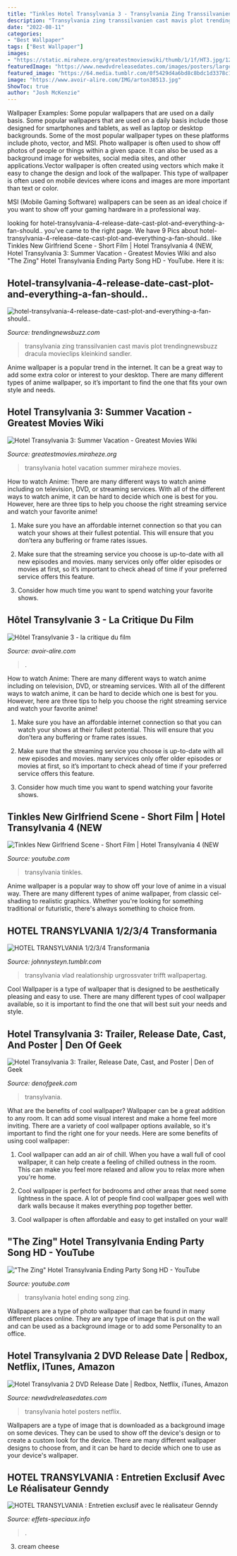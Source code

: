 ```yaml
---
title: "Tinkles Hotel Transylvania 3 - Transylvania Zing Transsilvanien Cast Mavis Plot Trendingnewsbuzz Dracula Movieclips Kleinkind Sandler"
description: "Transylvania zing transsilvanien cast mavis plot trendingnewsbuzz dracula movieclips kleinkind sandler"
date: "2022-08-11"
categories:
- "Best Wallpaper"
tags: ["Best Wallpaper"]
images:
- "https://static.miraheze.org/greatestmovieswiki/thumb/1/1f/HT3.jpg/1200px-HT3.jpg"
featuredImage: "https://www.newdvdreleasedates.com/images/posters/large/hotel-transylvania-2-2015-04.jpg"
featured_image: "https://64.media.tumblr.com/0f5429d4a6bd8c8bdc1d3378c17262d6/b9026184ebe06d41-4f/s1280x1920/9dab7e9cbca75c762db7b4519351d9c26e64da24.jpg"
image: "https://www.avoir-alire.com/IMG/arton38513.jpg"
ShowToc: true
author: "Josh McKenzie"
---
```



Wallpaper Examples: Some popular wallpapers that are used on a daily basis.
Some popular wallpapers that are used on a daily basis include those designed for smartphones and tablets, as well as laptop or desktop backgrounds. Some of the most popular wallpaper types on these platforms include photo, vector, and MSI. 
Photo wallpaper is often used to show off photos of people or things within a given space. It can also be used as a background image for websites, social media sites, and other applications.Vector wallpaper is often created using vectors which make it easy to change the design and look of the wallpaper. This type of wallpaper is often used on mobile devices where icons and images are more important than text or color. 

MSI (Mobile Gaming Software) wallpapers can be seen as an ideal choice if you want to show off your gaming hardware in a professional way.

	

		
looking for hotel-transylvania-4-release-date-cast-plot-and-everything-a-fan-should.. you've came to the right page. We have 9 Pics about hotel-transylvania-4-release-date-cast-plot-and-everything-a-fan-should.. like Tinkles New Girlfriend Scene - Short Film | Hotel Transylvania 4 (NEW, Hotel Transylvania 3: Summer Vacation - Greatest Movies Wiki and also &quot;The Zing&quot; Hotel Transylvania Ending Party Song HD - YouTube. Here it is:
		
    
## Hotel-transylvania-4-release-date-cast-plot-and-everything-a-fan-should..

<img loading=lazy src="https://trendingnewsbuzz.com/wp-content/uploads/2020/04/maxresdefault-96-1068x601.jpg" onerror="this.onerror=null;this.src='https://tse1.mm.bing.net/th?id=OIP.pg-rXK3J6meJpHg35jaM0QHaEK&amp;pid=15.1';" alt="hotel-transylvania-4-release-date-cast-plot-and-everything-a-fan-should..">

_Source: trendingnewsbuzz.com_

>transylvania zing transsilvanien cast mavis plot trendingnewsbuzz dracula movieclips kleinkind sandler. 

	

Anime wallpaper is a popular trend in the internet. It can be a great way to add some extra color or interest to your desktop. There are many different types of anime wallpaper, so it’s important to find the one that fits your own style and needs.

    
## Hotel Transylvania 3: Summer Vacation - Greatest Movies Wiki

<img loading=lazy src="https://static.miraheze.org/greatestmovieswiki/thumb/1/1f/HT3.jpg/1200px-HT3.jpg" onerror="this.onerror=null;this.src='https://tse3.mm.bing.net/th?id=OIP.Et9X2df5DeAOdEYdmQdDXgHaK_&amp;pid=15.1';" alt="Hotel Transylvania 3: Summer Vacation - Greatest Movies Wiki">

_Source: greatestmovies.miraheze.org_

>transylvania hotel vacation summer miraheze movies. 

	

How to watch Anime: There are many different ways to watch anime including on television, DVD, or streaming services.
With all of the different ways to watch anime, it can be hard to decide which one is best for you. However, here are three tips to help you choose the right streaming service and watch your favorite anime!
1. Make sure you have an affordable internet connection so that you can watch your shows at their fullest potential. This will ensure that you don’tera any buffering or frame rates issues.

2. Make sure that the streaming service you choose is up-to-date with all new episodes and movies. many services only offer older episodes or movies at first, so it’s important to check ahead of time if your preferred service offers this feature.

3. Consider how much time you want to spend watching your favorite shows.

    
## Hôtel Transylvanie 3 - La Critique Du Film

<img loading=lazy src="https://www.avoir-alire.com/IMG/arton38513.jpg" onerror="this.onerror=null;this.src='https://tse3.mm.bing.net/th?id=OIP.E-ytOwTE535BL_YQyVD_dwHaKZ&amp;pid=15.1';" alt="Hôtel Transylvanie 3 - la critique du film">

_Source: avoir-alire.com_

>. 

	

How to watch Anime: There are many different ways to watch anime including on television, DVD, or streaming services.
With all of the different ways to watch anime, it can be hard to decide which one is best for you. However, here are three tips to help you choose the right streaming service and watch your favorite anime!
1. Make sure you have an affordable internet connection so that you can watch your shows at their fullest potential. This will ensure that you don’tera any buffering or frame rates issues.

2. Make sure that the streaming service you choose is up-to-date with all new episodes and movies. many services only offer older episodes or movies at first, so it’s important to check ahead of time if your preferred service offers this feature.

3. Consider how much time you want to spend watching your favorite shows.

    
## Tinkles New Girlfriend Scene - Short Film | Hotel Transylvania 4 (NEW

<img loading=lazy src="https://i.ytimg.com/vi/6DRkenhPGmw/maxresdefault.jpg" onerror="this.onerror=null;this.src='https://tse2.mm.bing.net/th?id=OIP.OlOJxLaU2q_GWKy82efyXAHaEK&amp;pid=15.1';" alt="Tinkles New Girlfriend Scene - Short Film | Hotel Transylvania 4 (NEW">

_Source: youtube.com_

>transylvania tinkles. 

	

Anime wallpaper is a popular way to show off your love of anime in a visual way. There are many different types of anime wallpaper, from classic cel-shading to realistic graphics. Whether you're looking for something traditional or futuristic, there's always something to choice from.

    
## HOTEL TRANSYLVANIA 1/2/3/4 Transformania

<img loading=lazy src="https://64.media.tumblr.com/0f5429d4a6bd8c8bdc1d3378c17262d6/b9026184ebe06d41-4f/s1280x1920/9dab7e9cbca75c762db7b4519351d9c26e64da24.jpg" onerror="this.onerror=null;this.src='https://tse4.mm.bing.net/th?id=OIP.ayj2HMf6HS3fUftgNc_KdgHaNL&amp;pid=15.1';" alt="HOTEL TRANSYLVANIA 1/2/3/4 Transformania">

_Source: johnnysteyn.tumblr.com_

>transylvania vlad realationship urgrossvater trifft wallpapertag. 

	

Cool Wallpaper is a type of wallpaper that is designed to be aesthetically pleasing and easy to use. There are many different types of cool wallpaper available, so it is important to find the one that will best suit your needs and style.

    
## Hotel Transylvania 3: Trailer, Release Date, Cast, And Poster | Den Of Geek

<img loading=lazy src="https://www.denofgeek.com/wp-content/uploads/2017/11/hotel-transylvania-3-poster.jpeg" onerror="this.onerror=null;this.src='https://tse2.mm.bing.net/th?id=OIP.wBIKnziEnPvaDIQJez6tKAHaK-&amp;pid=15.1';" alt="Hotel Transylvania 3: Trailer, Release Date, Cast, and Poster | Den of Geek">

_Source: denofgeek.com_

>transylvania. 

	

What are the benefits of cool wallpaper?
Wallpaper can be a great addition to any room. It can add some visual interest and make a home feel more inviting. There are a variety of cool wallpaper options available, so it's important to find the right one for your needs. Here are some benefits of using cool wallpaper: 
1. Cool wallpaper can add an air of chill. When you have a wall full of cool wallpaper, it can help create a feeling of chilled outness in the room. This can make you feel more relaxed and allow you to relax more when you're home. 

2. Cool wallpaper is perfect for bedrooms and other areas that need some lightness in the space. A lot of people find cool wallpaper goes well with dark walls because it makes everything pop together better. 

3. Cool wallpaper is often affordable and easy to get installed on your wall!

    
## &quot;The Zing&quot; Hotel Transylvania Ending Party Song HD - YouTube

<img loading=lazy src="http://i.ytimg.com/vi/S4ORj_ash5w/maxresdefault.jpg" onerror="this.onerror=null;this.src='https://tse2.mm.bing.net/th?id=OIP.IZ_AwTAKzxJNN09VA9QylAHaEK&amp;pid=15.1';" alt="&quot;The Zing&quot; Hotel Transylvania Ending Party Song HD - YouTube">

_Source: youtube.com_

>transylvania hotel ending song zing. 

	



Wallpapers are a type of photo wallpaper that can be found in many different places online. They are any type of image that is put on the wall and can be used as a background image or to add some Personality to an office.

    
## Hotel Transylvania 2 DVD Release Date | Redbox, Netflix, ITunes, Amazon

<img loading=lazy src="https://www.newdvdreleasedates.com/images/posters/large/hotel-transylvania-2-2015-04.jpg" onerror="this.onerror=null;this.src='https://tse3.mm.bing.net/th?id=OIP.uuUlVWvv3eZ25diOQDAa3gHaK-&amp;pid=15.1';" alt="Hotel Transylvania 2 DVD Release Date | Redbox, Netflix, iTunes, Amazon">

_Source: newdvdreleasedates.com_

>transylvania hotel posters netflix. 

	

Wallpapers are a type of image that is downloaded as a background image on some devices. They can be used to show off the device's design or to create a custom look for the device. There are many different wallpaper designs to choose from, and it can be hard to decide which one to use as your device's wallpaper.

    
## HOTEL TRANSYLVANIA : Entretien Exclusif Avec Le Réalisateur Genndy

<img loading=lazy src="https://www.effets-speciaux.info/img/photo/796-8.jpg" onerror="this.onerror=null;this.src='https://tse3.mm.bing.net/th?id=OIP.8rrFeh0EHFp9il_Xq8xVdAHaD_&amp;pid=15.1';" alt="HOTEL TRANSYLVANIA : Entretien exclusif avec le réalisateur Genndy">

_Source: effets-speciaux.info_

>. 

	

3. cream cheese 


